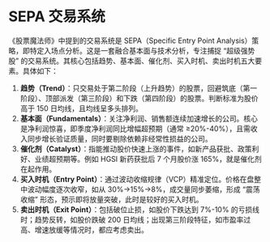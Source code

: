 # SEPA 交易系统

《股票魔法师》中提到的交易系统是 SEPA（Specific Entry Point Analysis）策略，即特定入场点分析。这是一套融合基本面与技术分析，专注捕捉 “超级强势股” 的交易系统。其核心包括趋势、基本面、催化剂、买入时机、卖出时机五大要素。具体如下：

1. **趋势（Trend）**：只交易处于第二阶段（上升趋势）的股票，回避筑底（第一阶段）、顶部派发（第三阶段）和下跌（第四阶段）的股票。判断标准为股价高于 150 日均线，且均线呈多头排列。
2. **基本面（Fundamentals）**：关注净利润、销售额连续加速增长的公司。核心是净利润惊喜，即季度净利润同比增幅超预期（通常 ≥20%-40%），且需收入同步增长验证质量，同时要剔除依赖非经常性损益的公司。
3. **催化剂（Catalyst）**：指能推动股价快速上涨的事件，如新产品获批、政策利好、业绩超预期等。例如 HGSI 新药获批后 7 个月股价涨 165%，就是催化剂在起作用。
4. **买入时机（Entry Point）**：通过波动收缩规律（VCP）精准定位。价格在盘整中波动幅度逐次收窄，如从 30%→15%→8%，成交量同步萎缩，形成 “震荡收缩” 形态，预示即将放量突破，此时是较好的买入时机。
5. **卖出时机（Exit Point）**：包括破位止损，如股价下跌达到 7%-10% 的亏损线时；趋势反转，如股价跌破 200 日均线；出现第三阶段特征，如市盈率过高、增速放缓等情况时，都应考虑卖出。
